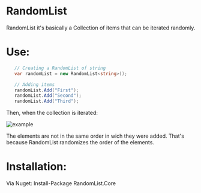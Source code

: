 # RandomList
RandomList it's basically a Collection of items that can be iterated randomly.

# Use:

```csharp
   // Creating a RandomList of string 
   var randomList = new RandomList<string>();

   // Adding items
   randomList.Add("First");
   randomList.Add("Second");
   randomList.Add("Third");
```
Then, when the collection is iterated:

![example](https://lut.im/xFNQPeDzgB/V3RbzPwjKCv0KEp1.png)

The elements are not in the same order in wich they were added. That's because RandomList randomizes the order of the elements.

# Installation:

Via Nuget: Install-Package RandomList.Core
